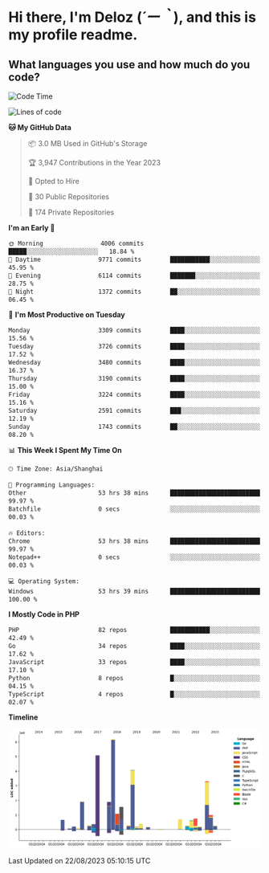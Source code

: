 # **Hi there, I'm Deloz (*´ー｀*), and this is my profile readme.**

## **What languages you use and how much do you code?**

<!--START_SECTION:waka-->
![Code Time](http://img.shields.io/badge/Code%20Time-2%2C200%20hrs%2020%20mins-blue)

![Lines of code](https://img.shields.io/badge/From%20Hello%20World%20I%27ve%20Written-31.5%20million%20lines%20of%20code-blue)

**🐱 My GitHub Data** 

> 📦 3.0 MB Used in GitHub's Storage 
 > 
> 🏆 3,947 Contributions in the Year 2023
 > 
> 💼 Opted to Hire
 > 
> 📜 30 Public Repositories 
 > 
> 🔑 174 Private Repositories 
 > 
**I'm an Early 🐤** 

```text
🌞 Morning                4006 commits        █████░░░░░░░░░░░░░░░░░░░░   18.84 % 
🌆 Daytime                9771 commits        ███████████░░░░░░░░░░░░░░   45.95 % 
🌃 Evening                6114 commits        ███████░░░░░░░░░░░░░░░░░░   28.75 % 
🌙 Night                  1372 commits        ██░░░░░░░░░░░░░░░░░░░░░░░   06.45 % 
```
📅 **I'm Most Productive on Tuesday** 

```text
Monday                   3309 commits        ████░░░░░░░░░░░░░░░░░░░░░   15.56 % 
Tuesday                  3726 commits        ████░░░░░░░░░░░░░░░░░░░░░   17.52 % 
Wednesday                3480 commits        ████░░░░░░░░░░░░░░░░░░░░░   16.37 % 
Thursday                 3190 commits        ████░░░░░░░░░░░░░░░░░░░░░   15.00 % 
Friday                   3224 commits        ████░░░░░░░░░░░░░░░░░░░░░   15.16 % 
Saturday                 2591 commits        ███░░░░░░░░░░░░░░░░░░░░░░   12.19 % 
Sunday                   1743 commits        ██░░░░░░░░░░░░░░░░░░░░░░░   08.20 % 
```


📊 **This Week I Spent My Time On** 

```text
🕑︎ Time Zone: Asia/Shanghai

💬 Programming Languages: 
Other                    53 hrs 38 mins      █████████████████████████   99.97 % 
Batchfile                0 secs              ░░░░░░░░░░░░░░░░░░░░░░░░░   00.03 % 

🔥 Editors: 
Chrome                   53 hrs 38 mins      █████████████████████████   99.97 % 
Notepad++                0 secs              ░░░░░░░░░░░░░░░░░░░░░░░░░   00.03 % 

💻 Operating System: 
Windows                  53 hrs 39 mins      █████████████████████████   100.00 % 
```

**I Mostly Code in PHP** 

```text
PHP                      82 repos            ███████████░░░░░░░░░░░░░░   42.49 % 
Go                       34 repos            ████░░░░░░░░░░░░░░░░░░░░░   17.62 % 
JavaScript               33 repos            ████░░░░░░░░░░░░░░░░░░░░░   17.10 % 
Python                   8 repos             █░░░░░░░░░░░░░░░░░░░░░░░░   04.15 % 
TypeScript               4 repos             █░░░░░░░░░░░░░░░░░░░░░░░░   02.07 % 
```



**Timeline**

![Lines of Code chart](https://raw.githubusercontent.com/deloz/deloz/main/assets/bar_graph.png)


 Last Updated on 22/08/2023 05:10:15 UTC
<!--END_SECTION:waka-->
